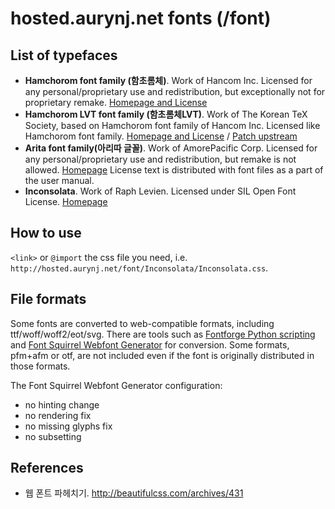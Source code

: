 hosted.aurynj.net fonts (/font)
===============================

List of typefaces
-----------------

* **Hamchorom font family (함초롬체)**. Work of Hancom Inc. Licensed for any personal/proprietary use and redistribution, but exceptionally not for proprietary remake. [Homepage and License](http://www.hancom.co.kr/downLoad.downView.do?seqno=3136&mcd_save=005)
* **Hamchorom LVT font family (함초롬체LVT)**. Work of The Korean TeX Society, based on Hamchorom font family of Hancom Inc. Licensed like Hamchorom font family. [Homepage and License](http://wiki.ktug.org/wiki/wiki.php/%ED%95%A8%EC%B4%88%EB%A1%AC%EC%B2%B4LVT) / [Patch upstream](https://github.com/dohyunkim/hcr-lvt)
* **Arita font family(아리따 글꼴)**. Work of AmorePacific Corp. Licensed for any personal/proprietary use and redistribution, but remake is not allowed. [Homepage](http://www.amorepacific.com/content/company/ko-kr/group/cibi/typeface-arita.html) License text is distributed with font files as a part of the user manual.
* **Inconsolata**. Work of Raph Levien. Licensed under SIL Open Font License. [Homepage](http://www.levien.com/type/myfonts/inconsolata.html)

How to use
----------

`<link>` or `@import` the css file you need, i.e. `http://hosted.aurynj.net/font/Inconsolata/Inconsolata.css`.

File formats
------------

Some fonts are converted to web-compatible formats, including ttf/woff/woff2/eot/svg. There are tools such as [Fontforge Python scripting](http://fontforge.github.io/en-US/documentation/scripting/python/) and [Font Squirrel Webfont Generator](http://www.fontsquirrel.com/tools/webfont-generator) for conversion. Some formats, pfm+afm or otf, are not included even if the font is originally distributed in those formats.

The Font Squirrel Webfont Generator configuration:
* no hinting change
* no rendering fix
* no missing glyphs fix
* no subsetting

References
----------

* 웹 폰트 파헤치기. http://beautifulcss.com/archives/431
